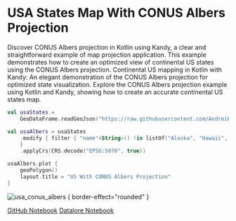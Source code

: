 # USA States Map With CONUS Albers Projection

<web-summary>
Discover CONUS Albers projection in Kotlin using Kandy, a clear and straightforward example of map projection application.
This example demonstrates how to create an optimized view of continental US states using the CONUS Albers projection.
</web-summary>

<card-summary>
Continental US mapping in Kotlin with Kandy: An elegant demonstration of the CONUS Albers projection for optimized state visualization.
</card-summary>

<link-summary>
Explore the CONUS Albers projection example using Kotlin and Kandy, showing how to create an accurate continental US states map.
</link-summary>


<!---IMPORT org.jetbrains.kotlinx.kandy.geo.samples.gallery.Geo-->

<!---FUN usa_conus_albers-->

```kotlin
val usaStates =
    GeoDataFrame.readGeoJson("https://raw.githubusercontent.com/AndreiKingsley/datasets/refs/heads/main/USA.json")

val usaAlbers = usaStates
    .modify { filter { "name"<String>() !in listOf("Alaska", "Hawaii", "Puerto Rico") }
    }
    .applyCrs(CRS.decode("EPSG:5070", true))

usaAlbers.plot {
    geoPolygon()
    layout.title = "US With CONUS Albers Projection"
}
```

<!---END-->

![usa_conus_albers](usa_conus_albers.svg) { border-effect="rounded" }

<seealso style="cards">
       <category ref="example-ktnb">
           <a href="https://github.com/Kotlin/kandy/blob/main/examples/notebooks/lets-plot/samples/area/simple_area.ipynb" summary="View the notebook on our GitHub repository">GitHub Notebook</a>
           <a href="https://datalore.jetbrains.com/report/static/KQKedA4jDrKu63O53gEN0z/LmZB0wrcS6YNG09OENeQsH" summary="Experiment with this example on Datalore">Datalore Notebook</a>
       </category>
</seealso>

